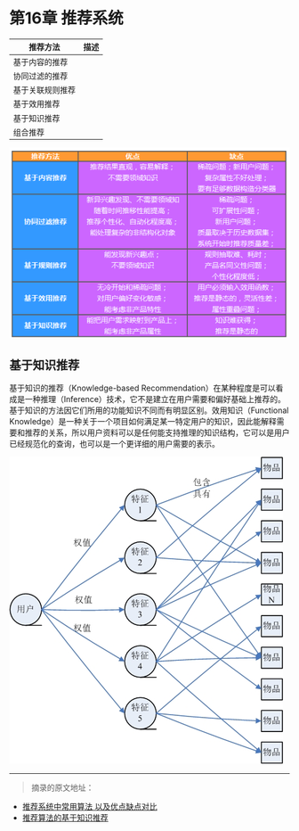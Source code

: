 # 第16章 推荐系统

| 推荐方法 | 描述 |
| --- | --- |
| 基于内容的推荐    |   |
| 协同过滤的推荐    |   |
| 基于关联规则推荐  |   |
| 基于效用推荐     |   |
| 基于知识推荐     |   |
| 组合推荐        |   |

![推荐方法对比](/images/16.RecommendedSystem/推荐方法对比.png)

## 基于知识推荐

基于知识的推荐（Knowledge-based Recommendation）在某种程度是可以看成是一种推理（Inference）技术，它不是建立在用户需要和偏好基础上推荐的。基于知识的方法因它们所用的功能知识不同而有明显区别。效用知识（Functional Knowledge）是一种关于一个项目如何满足某一特定用户的知识，因此能解释需要和推荐的关系，所以用户资料可以是任何能支持推理的知识结构，它可以是用户已经规范化的查询，也可以是一个更详细的用户需要的表示。

![基于知识的推荐](/images/16.RecommendedSystem/基于知识的推荐.jpg)

* * * 

> 摘录的原文地址：

* [推荐系统中常用算法 以及优点缺点对比](http://www.36dsj.com/archives/9519)
* [推荐算法的基于知识推荐](https://zhidao.baidu.com/question/2013524494179442228.html)